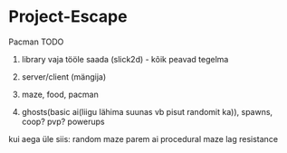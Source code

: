 # Project-Escape
Pacman
TODO
1) library vaja tööle saada (slick2d) - kõik peavad tegelma
2) server/client (mängija)

3) maze, food,
 pacman
4) ghosts(basic ai(liigu lähima suunas vb pisut randomit ka)), spawns,
coop? pvp?
powerups

kui aega üle siis:
random maze
parem ai
procedural maze
lag resistance
